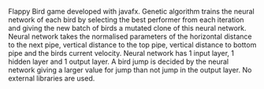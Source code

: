 Flappy Bird game developed with javafx.
Genetic algorithm trains the neural network of each bird by selecting the best performer from each iteration and giving the new batch of birds a mutated clone of this neural network.
Neural network takes the normalised parameters of the horizontal distance to the next pipe, vertical distance to the top pipe, vertical distance to bottom pipe and the birds current velocity.
Neural network has 1 input layer, 1 hidden layer and 1 output layer.
A bird jump is decided by the neural network giving a larger value for jump than not jump in the output layer.
No external libraries are used.
